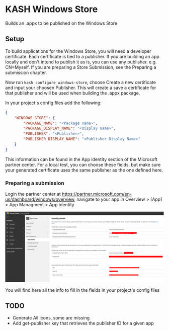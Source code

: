 # KASH Windows Store

Builds an .appx to be published on the Windows Store

## Setup

To build applications for the Windows Store, you will need a developer certificate. Each certificate is tied to a publisher.
If you are building an app locally and don't intend to publish it as is, you can use any publisher. e.g. CN=Myself.
If you are preparing a Store Submission, see the Preparing a submission chapter.

Now run `kash configure windows-store`, choose Create a new certificate and input your choosen Publisher. This will create a save a certificate for that publisher and will be used when building the .appx package.

In your project's config files add the following:

```json
{
    "WINDOWS_STORE": {
        "PACKAGE_NAME": "<Package name>",
        "PACKAGE_DISPLAY_NAME": "<Display name>",
        "PUBLISHER": "<Publisher>",
        "PUBLISHER_DISPLAY_NAME": "<Publisher Display Name>"
    }
}
```
This information can be found in the App identity section of the Microsoft partner center. For a local test, you can choose these fields, but make sure your generated certificate uses the same publisher as the one defined here.

### Preparing a submission

Login the partner center at https://partner.microsoft.com/en-us/dashboard/windows/overview,
navigate to your app in Overview > [App] > App Managment > App identity

![App identity](./docs/app-identity.png)

You will find here all the info to fill in the fields in your project's config files


## TODO
 - Generate All icons, some are missing
 - Add get-publisher key that retrieves the publisher ID for a given app
 